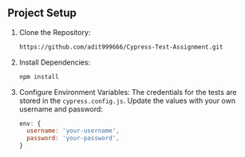 ## Project Setup

1. Clone the Repository:
    ```bash
    https://github.com/adit999666/Cypress-Test-Assignment.git
    ```

2. Install Dependencies:
    ```bash
    npm install
    ```

3. Configure Environment Variables:
    The credentials for the tests are stored in the `cypress.config.js`. Update the values with your own username and password:

    ```javascript
    env: {
      username: 'your-username',
      password: 'your-password',
    }
    ```
